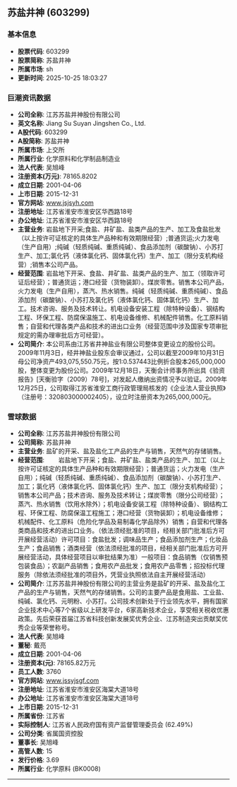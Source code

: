 ## 苏盐井神 (603299)

### 基本信息

- **股票代码**: 603299
- **股票简称**: 苏盐井神
- **所属市场**: sh
- **更新时间**: 2025-10-25 18:03:27

### 巨潮资讯数据

- **公司全称**: 江苏苏盐井神股份有限公司
- **英文名称**: Jiang Su Suyan Jingshen Co., Ltd.
- **A股代码**: 603299
- **A股简称**: 苏盐井神
- **所属市场**: 上交所
- **所属行业**: 化学原料和化学制品制造业
- **法人代表**: 吴旭峰
- **注册资本(万元)**: 78165.8202
- **成立日期**: 2001-04-06
- **上市日期**: 2015-12-31
- **官方网站**: www.jsjsyh.com
- **注册地址**: 江苏省淮安市淮安区华西路18号
- **办公地址**: 江苏省淮安市淮安区华西路18号
- **主营业务**: 岩盐地下开采;食盐、井矿盐、盐类产品的生产、加工及食盐批发（以上按许可证核定的具体生产品种和有效期限经营）;普通货运;火力发电（生产自用）;纯碱（轻质纯碱、重质纯碱）、食品添加剂（碳酸钠）、小苏打生产、加工;氯化钙（液体氯化钙、固体氯化钙）生产、加工（限分支机构经营）;销售本公司产品。
- **经营范围**: 岩盐地下开采、食盐、井矿盐、盐类产品的生产、加工（领取许可证后经营）；普通货运；港口经营（货物装卸）。煤炭零售。销售本公司产品，火力发电（生产自用），蒸汽、热水销售。纯碱（轻质纯碱、重质纯碱）、食品添加剂（碳酸钠）、小苏打及氯化钙（液体氯化钙、固体氯化钙）生产、加工。技术咨询、服务及技术转让。机电设备安装工程（除特种设备）、钢结构工程、环保工程、防腐保温施工、机电设备维修、机械配件销售。化工原料销售；自营和代理各类产品和技术的进出口业务（经营范围中涉及国家专项审批规定的需办理审批后方可经营）。
- **公司简介**: 本公司系由江苏省井神盐业有限公司整体变更设立的股份公司。2009年11月3日，经井神盐业股东会审议通过，公司以截至2009年10月31日母公司净资产493,075,550.75元，按1:0.537443比例折合股本265,000,000股，整体变更为股份公司。2009年12月18日，天衡会计师事务所出具《验资报告》[天衡验字（2009）78号]，对发起人缴纳出资情况予以验证。2009年12月25日，公司取得江苏省淮安工商行政管理局核发的《企业法人营业执照》（注册号：320803000002405），设立时注册资本为265,000,000元。

### 雪球数据

- **公司全称**: 江苏苏盐井神股份有限公司
- **公司简称**: 苏盐井神
- **主营业务**: 盐矿的开采、盐及盐化工产品的生产与销售，天然气的存储销售。
- **经营范围**: 　　岩盐地下开采；食盐、井矿盐、盐类产品的生产、加工（以上按许可证核定的具体生产品种和有效期限经营）；普通货运；火力发电（生产自用）；纯碱（轻质纯碱、重质纯碱）、食品添加剂（碳酸钠）、小苏打生产、加工；氯化钙（液体氯化钙、固体氯化钙）生产、加工（限分支机构经营）；销售本公司产品；技术咨询、服务及技术转让；煤炭零售（限分公司经营）；蒸汽、热水销售（饮用水除外）；机电设备安装工程（除特种设备）、钢结构工程、环保工程、防腐保温工程施工；港口经营（货物装卸）；机电设备维修；机械配件、化工原料（危险化学品及易制毒化学品除外）销售；自营和代理各类商品和技术的进出口业务。（依法须经批准的项目，经相关部门批准后方可开展经营活动）许可项目：食盐批发；调味品生产；食品添加剂生产；化妆品生产；食品销售；酒类经营（依法须经批准的项目，经相关部门批准后方可开展经营活动，具体经营项目以审批结果为准）一般项目：食品销售（仅销售预包装食品）；农副产品销售；食用农产品批发；食用农产品零售；招投标代理服务（除依法须经批准的项目外，凭营业执照依法自主开展经营活动）
- **公司简介**: 江苏苏盐井神股份有限公司的主营业务是盐矿的开采、盐及盐化工产品的生产与销售，天然气的存储销售。公司的主要产品是食用盐、工业盐、纯碱、氯化钙、元明粉、小苏打。公司技术创新处于行业领先水平，拥有国家企业技术中心等7个省级以上研发平台，6家高新技术企业，享受相关税收优惠政策。先后荣获首届江苏省科技创新发展奖优秀企业、江苏制造突出贡献奖优秀企业等荣誉称号。
- **法人代表**: 吴旭峰
- **董秘**: 戴亮
- **成立日期**: 2001-04-06
- **注册资本(元)**: 78165.82万元
- **员工人数**: 3760
- **官方网站**: www.jssyjsgf.com
- **注册地址**: 江苏省淮安市淮安区海棠大道18号
- **办公地址**: 江苏省淮安市淮安区海棠大道18号
- **上市日期**: 2015-12-31
- **所属省份**: 江苏省
- **实际控制人**: 江苏省人民政府国有资产监督管理委员会 (62.49%)
- **公司分类**: 省属国资控股
- **董事长**: 吴旭峰
- **高管人数**: 15
- **发行价格**: 3.69
- **所属行业**: 化学原料 (BK0008)

---